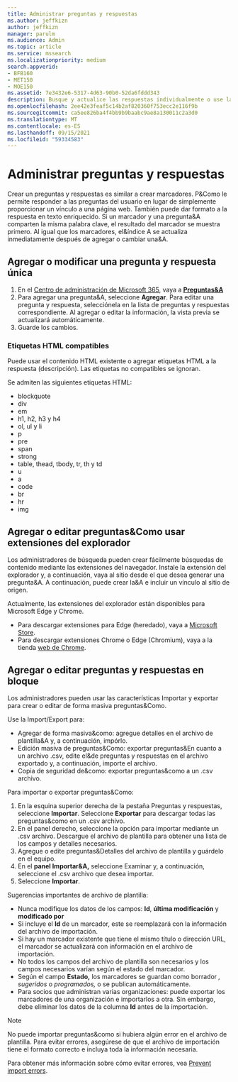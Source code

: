 ```yaml
---
title: Administrar preguntas y respuestas
ms.author: jeffkizn
author: jeffkizn
manager: parulm
ms.audience: Admin
ms.topic: article
ms.service: mssearch
ms.localizationpriority: medium
search.appverid:
- BFB160
- MET150
- MOE150
ms.assetid: 7e3432e6-5317-4d63-90b0-52da6fddd343
description: Busque y actualice las respuestas individualmente o use las herramientas Búsqueda de Microsoft disponibles para editar preguntas&Como todas a la vez.
ms.openlocfilehash: 2ee42e3feaf5c14b2af820360f753ecc2e116f9b
ms.sourcegitcommit: ca5ee826ba4f4bb9b9baabc9ae8a130011c2a3d0
ms.translationtype: MT
ms.contentlocale: es-ES
ms.lasthandoff: 09/15/2021
ms.locfileid: "59334583"
---
```

# <a name="manage-qas"></a>Administrar preguntas y respuestas

Crear un preguntas y respuestas es similar a crear marcadores. P&Como le permite responder a las preguntas del usuario en lugar de simplemente proporcionar un vínculo a una página web. También puede dar formato a la respuesta en texto enriquecido. Si un marcador y una pregunta&A comparten la misma palabra clave, el resultado del marcador se muestra primero. Al igual que los marcadores, el&índice A se actualiza inmediatamente después de agregar o cambiar una&A.

## <a name="add-or-edit-a-single-qa"></a>Agregar o modificar una pregunta y respuesta única

1. En el [Centro de administración de Microsoft 365](https://admin.microsoft.com), vaya a [**Preguntas&A**](https://admin.microsoft.com/Adminportal/Home#/MicrosoftSearch/qnas)
1. Para agregar una pregunta&A, seleccione **Agregar**.
Para editar una pregunta y respuesta, selecciónela en la lista de preguntas y respuestas correspondiente. Al agregar o editar la información, la vista previa se actualizará automáticamente.
1. Guarde los cambios.

### <a name="supported-html-tags"></a>Etiquetas HTML compatibles

Puede usar el contenido HTML existente o agregar etiquetas HTML a la respuesta (descripción). Las etiquetas no compatibles se ignoran.

Se admiten las siguientes etiquetas HTML:

- blockquote
- div
- em
- h1, h2, h3 y h4
- ol, ul y li
- p
- pre
- span
- strong
- table, thead, tbody, tr, th y td
- u
- a
- code
- br
- hr
- img

## <a name="add-or-edit-qas-using-browser-extensions"></a>Agregar o editar preguntas&Como usar extensiones del explorador

Los administradores de búsqueda pueden crear fácilmente búsquedas de contenido mediante las extensiones del navegador. Instale la extensión del explorador y, a continuación, vaya al sitio desde el que desea generar una pregunta&A. A continuación, puede crear la&A e incluir un vínculo al sitio de origen.

Actualmente, las extensiones del explorador están disponibles para Microsoft Edge y Chrome.

- Para descargar extensiones para Edge (heredado), vaya a [Microsoft Store](https://www.microsoft.com/p/microsoft-search-content-creator/9nrqdbcbwq55?activetab=pivot:overviewtab).
- Para descargar extensiones Chrome o Edge (Chromium), vaya a la tienda [web de Chrome](https://chrome.google.com/webstore/detail/microsoft-search-content/nocnablpaoeecfmfnjoheefkogmleipm).

## <a name="bulk-add-or-edit-qas"></a>Agregar o editar preguntas y respuestas en bloque

Los administradores pueden usar las características Importar y exportar para crear o editar de forma masiva preguntas&Como.

Use la Import/Export para:

- Agregar de forma masiva&como: agregue detalles en el archivo de plantilla&A y, a continuación, impórlo.
- Edición masiva de preguntas&Como: exportar preguntas&En cuanto a un archivo .csv, edite el&de preguntas y respuestas en el archivo exportado y, a continuación, importe el archivo.
- Copia de seguridad de&como: exportar preguntas&como a un .csv archivo.

Para importar o exportar preguntas&Como:

1. En la esquina superior derecha de la pestaña Preguntas y respuestas, seleccione **Importar**.
Seleccione **Exportar** para descargar todas las preguntas&como en un .csv archivo.
1. En el panel derecho, seleccione la opción para importar mediante un .csv archivo. Descargue el archivo de plantilla para obtener una lista de los campos y detalles necesarios.
1. Agregue o edite preguntas&Detalles del archivo de plantilla y guárdelo en el equipo.
1. En el **panel Importar&A,** seleccione Examinar y, a continuación, seleccione el .csv archivo que desea importar. 
1. Seleccione **Importar**.

Sugerencias importantes de archivo de plantilla:

- Nunca modifique los datos de los campos: **Id**, **última modificación** y **modificado por**
- Si incluye el **Id** de un marcador, este se reemplazará con la información del archivo de importación.
- Si hay un marcador existente que tiene el mismo título o dirección URL, el marcador se actualizará con información en el archivo de importación.
- No todos los campos del archivo de plantilla son necesarios y los campos necesarios varían según el estado del marcador.
- Según el campo **Estado,** los marcadores se guardan como borrador *,* *sugeridos* o *programados,* o se publican automáticamente.
- Para socios que administran varias organizaciones: puede exportar los marcadores de una organización e importarlos a otra. Sin embargo, debe eliminar los datos de la columna **Id** antes de la importación.

> [!NOTE]
> No puede importar preguntas&como si hubiera algún error en el archivo de plantilla. Para evitar errores, asegúrese de que el archivo de importación tiene el formato correcto e incluya toda la información necesaria.

Para obtener más información sobre cómo evitar errores, vea [Prevent import errors](manage-bookmarks.md#prevent-import-errors).
